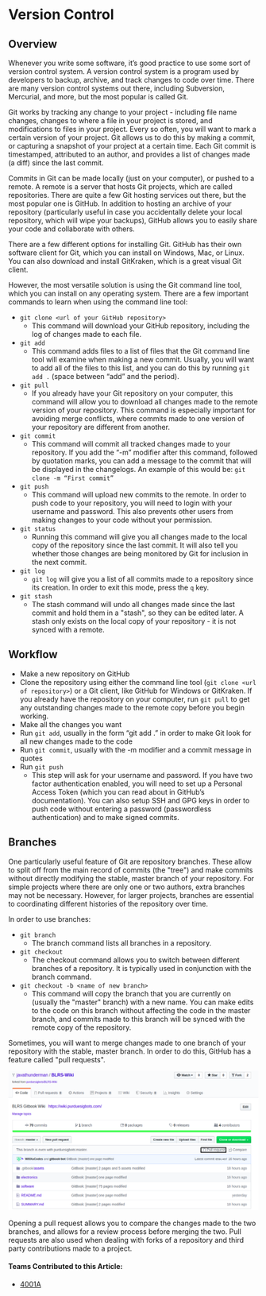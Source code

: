 # Version Control

## Overview

Whenever you write some software, it’s good practice to use some sort of version control system. A version control system is a program used by developers to backup, archive, and track changes to code over time. There are many version control systems out there, including Subversion, Mercurial, and more, but the most popular is called Git.

Git works by tracking any change to your project - including file name changes, changes to where a file in your project is stored, and modifications to files in your project. Every so often, you will want to mark a certain version of your project. Git allows us to do this by making a commit, or capturing a snapshot of your project at a certain time. Each Git commit is timestamped, attributed to an author, and provides a list of changes made (a diff) since the last commit.

Commits in Git can be made locally (just on your computer), or pushed to a remote. A remote is a server that hosts Git projects, which are called repositories. There are quite a few Git hosting services out there, but the most popular one is GitHub. In addition to hosting an archive of your repository (particularly useful in case you accidentally delete your local repository, which will wipe your backups), GitHub allows you to easily share your code and collaborate with others.

There are a few different options for installing Git. GitHub has their own software client for Git, which you can install on Windows, Mac, or Linux. You can also download and install GitKraken, which is a great visual Git client.

However, the most versatile solution is using the Git command line tool, which you can install on any operating system. There are a few important commands to learn when using the command line tool:

- `git clone <url of your GitHub repository>`
  - This command will download your GitHub repository, including the log of changes made to each file.
- `git add`
  - This command adds files to a list of files that the Git command line tool will examine when making a new commit. Usually, you will want to add all of the files to this list, and you can do this by running `git add .` (space between “add” and the period).
- `git pull`
  - If you already have your Git repository on your computer, this command will allow you to download all changes made to the remote version of your repository. This command is especially important for avoiding merge conflicts, where commits made to one version of your repository are different from another.
- `git commit`
  - This command will commit all tracked changes made to your repository. If you add the “-m” modifier after this command, followed by quotation marks, you can add a message to the commit that will be displayed in the changelogs. An example of this would be:
  `git clone -m “First commit”`
- `git push`
  - This command will upload new commits to the remote. In order to push code to your repository, you will need to login with your username and password. This also prevents other users from making changes to your code without your permission.
- `git status`
  - Running this command will give you all changes made to the local copy of the repository since the last commit. It will also tell you whether those changes are being monitored by Git for inclusion in the next commit.
- `git log`
  - `git log` will give you a list of all commits made to a repository since its creation. In order to exit this mode, press the `q` key.
- `git stash`
  - The stash command will undo all changes made since the last commit and hold them in a "stash", so they can be edited later. A stash only exists on the local copy of your repository - it is not synced with a remote.

## Workflow

- Make a new repository on GitHub
- Clone the repository using either the command line tool (`git clone <url of repository>`) or a Git client, like GitHub for Windows or GitKraken. If you already have the repository on your computer, run `git pull` to get any outstanding changes made to the remote copy before you begin working.
- Make all the changes you want
- Run `git add`, usually in the form “git add .” in order to make Git look for all new changes made to the code
- Run `git commit`, usually with the -m modifier and a commit message in quotes
- Run `git push`
  - This step will ask for your username and password. If you have two factor authentication enabled, you will need to set up a Personal Access Token (which you can read about in GitHub’s documentation). You can also setup SSH and GPG keys in order to push code without entering a password (passwordless authentication) and to make signed commits.

## Branches

One particularly useful feature of Git are repository branches. These allow to split off from the main record of commits (the "tree") and make commits without directly modifying the stable, master branch of your repository. For simple projects where there are only one or two authors, extra branches may not be necessary. However, for larger projects, branches are essential to coordinating different histories of the repository over time.

In order to use branches:
- `git branch`
  - The branch command lists all branches in a repository.
- `git checkout`
  - The checkout command allows you to switch between different branches of a repository. It is typically used in conjunction with the branch command.
- `git checkout -b <name of new branch>`
  - This command will copy the branch that you are currently on (usually the "master" branch) with a new name. You can make edits to the code on this branch without affecting the code in the master branch, and commits made to this branch will be synced with the remote copy of the repository.

Sometimes, you will want to merge changes made to one branch of your repository with the stable, master branch. In order to do this, GitHub has a feature called "pull requests".

![](../.gitbook/assets/branchex.png)

Opening a pull request allows you to compare the changes made to the two branches, and allows for a review process before merging the two. Pull requests are also used when dealing with forks of a repository and third party contributions made to a project.

#### Teams Contributed to this Article:

* [4001A](https://github.com/phsengineering/)
